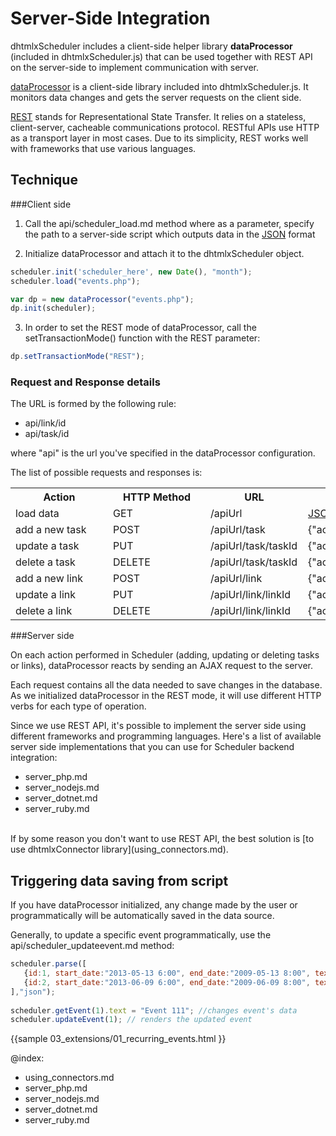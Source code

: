Server-Side Integration
==================================

<style>
.dp_table td{
	min-width:140px;

}
</style>

dhtmlxScheduler includes a client-side helper library **dataProcessor** (included in dhtmlxScheduler.js) that can be used together with REST API on the server-side to implement communication with server.

[dataProcessor](http://docs.dhtmlx.com/dataprocessor__index.html) is a client-side library included into dhtmlxScheduler.js.
It monitors data changes and gets the server requests on the client side.
 
[REST](http://rest.elkstein.org/) stands for Representational State Transfer. It relies on a stateless, client-server, cacheable communications protocol.
RESTful APIs use HTTP as a transport layer in most cases. Due to its simplicity, REST works well with frameworks that use various languages.


Technique
----------------------------------------------

###Client side

1) Call the api/scheduler_load.md method where as a parameter, specify the path to a server-side script which outputs data in the [JSON](data_formats.md#json) format
                
2) Initialize dataProcessor and attach it to the dhtmlxScheduler object.
            
~~~js
scheduler.init('scheduler_here', new Date(), "month");
scheduler.load("events.php");

var dp = new dataProcessor("events.php");
dp.init(scheduler);
~~~
	
3) In order to set the REST mode of dataProcessor, call the setTransactionMode() function with the REST parameter:
    		
~~~js
dp.setTransactionMode("REST");
~~~

<h3 id="requestresponsedetails">Request and Response details</h3>

The URL is formed by the following rule:

- api/link/id
- api/task/id

where "api" is the url you've specified in the dataProcessor configuration.


The list of possible requests and responses is:

<table class="dp_table">
	<tr>
    	<th><b>Action</b></th><th><b>HTTP Method</b></th><th><b>URL</b></th><th><b>Response</b></th>
    </tr>
	<tr>
    	<td>load data</td>
		<td>GET</td>
        <td>/apiUrl</td>
        <td><a href="data_formats.md#json">JSON format</a></td>
	</tr>
    <tr>
		<td>add a new task</td>
		<td>POST</td>
        <td>/apiUrl/task</td>
        <td>{"action":"inserted","tid":"taskId"}</td>
    </tr>
	<tr>
    	<td>update a task</td>
		<td>PUT</td>
        <td>/apiUrl/task/taskId</td>
        <td>{"action":"updated"}</td>
	</tr>
	<tr>
    	<td>delete a task</td>
		<td>DELETE</td>
        <td>/apiUrl/task/taskId</td>
        <td>{"action":"deleted"}</td>
	</tr>
	<tr>
    	<td>add a new link</td>
		<td>POST</td>
        <td>/apiUrl/link</td>
        <td>{"action":"inserted","tid":"linkId"}</td>
	</tr>
    <tr>
		<td>update a link</td>
		<td>PUT</td>
        <td>/apiUrl/link/linkId</td>
        <td>{"action":"updated"}</td>
    </tr>
    <tr>
		<td>delete a link</td>
		<td>DELETE</td>
        <td>/apiUrl/link/linkId</td>
        <td>{"action":"deleted"}</td>
	</tr>
</table>

###Server side
           
On each action performed in Scheduler (adding, updating or deleting tasks or links),
dataProcessor reacts by sending an AJAX request to the server.

Each request contains all the data needed to save changes in the database.
As we initialized dataProcessor in the REST mode, it will use different HTTP verbs for each type of operation.

Since we use REST API, it's possible to implement the server side using different frameworks and programming languages.
Here's a list of available server side implementations that you can use for Scheduler backend integration:

- server_php.md
- server_nodejs.md
- server_dotnet.md
- server_ruby.md

<br>
If by some reason you don't want to use REST API, the best solution is [to use dhtmlxConnector library](using_connectors.md).

Triggering data saving from script
------------------------------------
If you have dataProcessor initialized, any change made by the user or programmatically will be automatically saved in the data source.

Generally, to update a specific event programmatically, use the api/scheduler_updateevent.md method:

~~~js
scheduler.parse([
   {id:1, start_date:"2013-05-13 6:00", end_date:"2009-05-13 8:00", text:"Event 1"},
   {id:2, start_date:"2013-06-09 6:00", end_date:"2009-06-09 8:00", text:"Event 2"}
],"json");
 
scheduler.getEvent(1).text = "Event 111"; //changes event's data
scheduler.updateEvent(1); // renders the updated event
~~~

{{sample
	03_extensions/01_recurring_events.html
}}




@index: 

- using_connectors.md
- server_php.md
- server_nodejs.md
- server_dotnet.md
- server_ruby.md